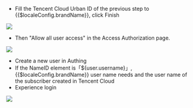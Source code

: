 <IntegrationDetailCard :title="`Configuring Tencent Cloud in ${$localeConfig.brandName}`">

- Fill the Tencent Cloud Urban ID of the previous step to {{$localeConfig.brandName}}, click Finish

![](~@imagesZhCn/integration/tencent-cloud-user/3-1.png)

- Then "Allow all user access" in the Access Authorization page.

![](~@imagesZhCn/integration/tencent-cloud-user/3-2.png)

- Create a new user in Authing
- If the NameID element is「${user.username}」, {{$localeConfig.brandName}} user name needs and the user name of the subscriber created in Tencent Cloud
- Experience login

![](~@imagesZhCn/integration/tencent-cloud-user/3-3.png)

</IntegrationDetailCard>
